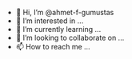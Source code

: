 - 👋 Hi, I’m @ahmet-f-gumustas
- 👀 I’m interested in ...
- 🌱 I’m currently learning ...
- 💞️ I’m looking to collaborate on ...
- 📫 How to reach me ...

<!---
ahmet-f-gumustas/ahmet-f-gumustas is a ✨ special ✨ repository because its `README.md` (this file) appears on your GitHub profile.
You can click the Preview link to take a look at your changes.
--->
